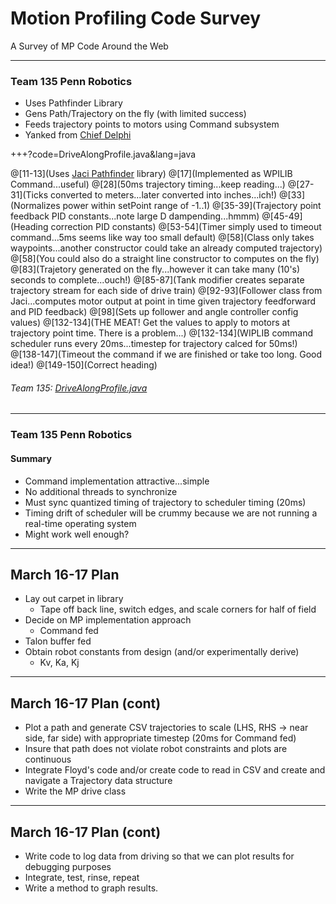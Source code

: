 # Motion Profiling Code Survey 

A Survey of MP Code Around the Web

---

### Team 135 Penn Robotics

- Uses Pathfinder Library
- Gens Path/Trajectory on the fly (with limited success)
- Feeds trajectory points to motors using Command subsystem
- Yanked from [Chief Delphi](https://www.chiefdelphi.com/forums/showthread.php?p=1745136 "Robot Code Never Starts")

+++?code=DriveAlongProfile.java&lang=java

@[11-13](Uses [Jaci Pathfinder](https://github.com/JacisNonsense/Pathfinder) library)
@[17](Implemented as WPILIB Command...useful)
@[28](50ms trajectory timing...keep reading...)
@[27-31](Ticks converted to meters...later converted into inches...ich!)
@[33](Normalizes power within setPoint range of -1..1)
@[35-39](Trajectory point feedback PID constants...note large D dampending...hmmm)
@[45-49](Heading correction PID constants)
@[53-54](Timer simply used to timeout command...5ms seems like way too small default)
@[58](Class only takes waypoints...another constructor could take an already computed trajectory)
@[58](You could also do a straight line constructor to computes on the fly)
@[83](Trajetory generated on the fly...however it can take many (10's) seconds to complete...ouch!)
@[85-87](Tank modifier creates separate trajectory stream for each side of drive train)
@[92-93](Follower class from Jaci...computes motor output at point in time given trajectory feedforward and PID feedback)
@[98](Sets up follower and angle controller config values)
@[132-134](THE MEAT! Get the values to apply to motors at trajectory point time.  There is a problem...)
@[132-134](WIPLIB command scheduler runs every 20ms...timestep for trajectory calced for 50ms!)
@[138-147](Timeout the command if we are finished or take too long.  Good idea!)
@[149-150](Correct heading)

###### Team 135: [DriveAlongProfile.java](https://github.com/Team997Coders/MPNotes/blob/master/DriveAlongProfile.java)

---

### Team 135 Penn Robotics
#### Summary

- Command implementation attractive...simple
- No additional threads to synchronize
- Must sync quantized timing of trajectory to scheduler timing (20ms)
- Timing drift of scheduler will be crummy because we are not running a real-time operating system
- Might work well enough?

---

## March 16-17 Plan 

- Lay out carpet in library
  - Tape off back line, switch edges, and scale corners for half of field
- Decide on MP implementation approach
  - Command fed
- Talon buffer fed
- Obtain robot constants from design (and/or experimentally derive)
  - Kv, Ka, Kj

---

## March 16-17 Plan (cont)

- Plot a path and generate CSV trajectories to scale (LHS, RHS -> near side, far side) with appropriate timestep (20ms for Command fed)
- Insure that path does not violate robot constraints and plots are continuous
- Integrate Floyd's code and/or create code to read in CSV and create and navigate a Trajectory data structure
- Write the MP drive class

---

## March 16-17 Plan (cont)
- Write code to log data from driving so that we can plot results for debugging purposes
- Integrate, test, rinse, repeat
- Write a method to graph results.
